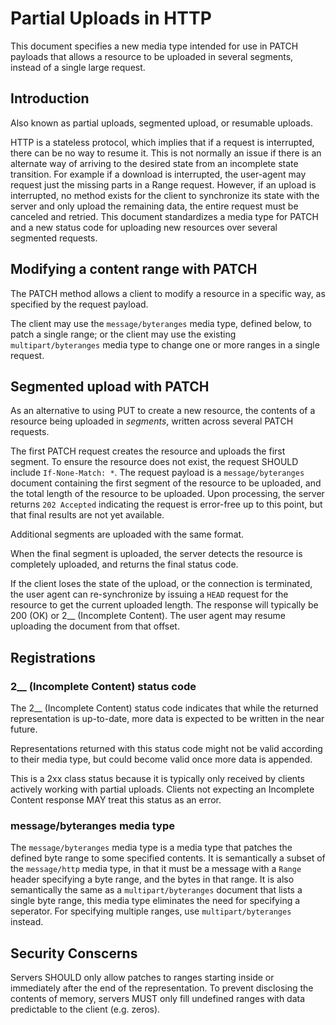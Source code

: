 
# Partial Uploads in HTTP

This document specifies a new media type intended for use in PATCH payloads that allows a resource to be uploaded in several segments, instead of a single large request.


## Introduction

Also known as partial uploads, segmented upload, or resumable uploads.

HTTP is a stateless protocol, which implies that if a request is interrupted, there can be no way to resume it. This is not normally an issue if there is an alternate way of arriving to the desired state from an incomplete state transition. For example if a download is interrupted, the user-agent may request just the missing parts in a Range request. However, if an upload is interrupted, no method exists for the client to synchronize its state with the server and only upload the remaining data, the entire request must be canceled and retried. This document standardizes a media type for PATCH and a new status code for uploading new resources over several segmented requests.


## Modifying a content range with PATCH

The PATCH method allows a client to modify a resource in a specific way, as specified by the request payload.

The client may use the `message/byteranges` media type, defined below, to patch a single range; or the client may use the existing `multipart/byteranges` media type to change one or more ranges in a single request.


## Segmented upload with PATCH

As an alternative to using PUT to create a new resource, the contents of a resource being uploaded in _segments_, written across several PATCH requests.

The first PATCH request creates the resource and uploads the first segment. To ensure the resource does not exist, the request SHOULD include `If-None-Match: *`. The request payload is a `message/byteranges` document containing the first segment of the resource to be uploaded, and the total length of the resource to be uploaded. Upon processing, the server returns `202 Accepted` indicating the request is error-free up to this point, but that final results are not yet available.

Additional segments are uploaded with the same format.

When the final segment is uploaded, the server detects the resource is completely uploaded, and returns the final status code.

If the client loses the state of the upload, or the connection is terminated, the user agent can re-synchronize by issuing a `HEAD` request for the resource to get the current uploaded length. The response will typically be 200 (OK) or 2__ (Incomplete Content). The user agent may resume uploading the document from that offset.


## Registrations

### 2__ (Incomplete Content) status code

The 2__ (Incomplete Content) status code indicates that while the returned representation is up-to-date, more data is expected to be written in the near future.

Representations returned with this status code might not be valid according to their media type, but could become valid once more data is appended.

This is a 2xx class status because it is typically only received by clients actively working with partial uploads. Clients not expecting an Incomplete Content response MAY treat this status as an error.


### message/byteranges media type

The `message/byteranges` media type is a media type that patches the defined byte range to some specified contents. It is semantically a subset of the `message/http` media type, in that it must be a message with a `Range` header specifying a byte range, and the bytes in that range. It is also semantically the same as a `multipart/byteranges` document that lists a single byte range, this media type eliminates the need for specifying a seperator. For specifying multiple ranges, use `multipart/byteranges` instead.


## Security Conscerns

Servers SHOULD only allow patches to ranges starting inside or immediately after the end of the representation. To prevent disclosing the contents of memory, servers MUST only fill undefined ranges with data predictable to the client (e.g. zeros).
